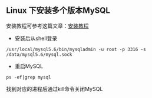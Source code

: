 ## Linux 下安装多个版本MySQL

安装教程可参考这篇文章：[安装教程](http://www.zuimoban.com/jiaocheng/mysql/3679.html)

- 安装后从shell登录

```shell
/usr/local/mysql5.6/bin/mysqladmin -u root -p 3316 -s /data/mysql5.6/mysql.sock
```

- 重启MySQL

```shell
ps -ef|grep mysql
```
找到对应的进程后通过kill命令关闭MySQL



